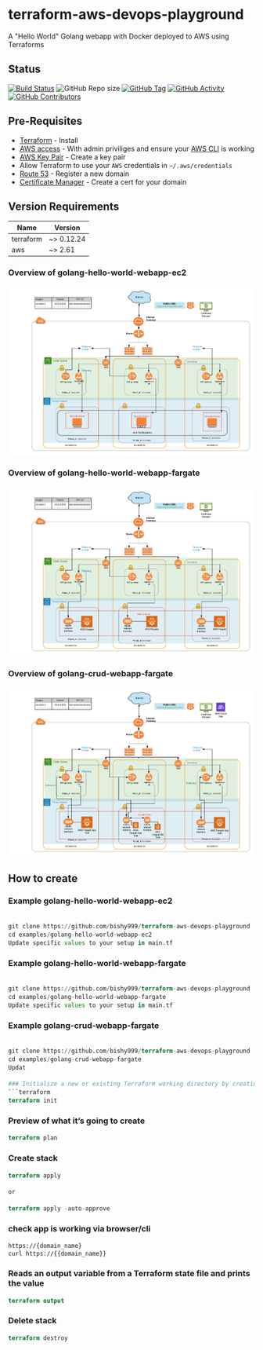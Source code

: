 # terraform-aws-devops-playground
A "Hello World" Golang webapp with Docker deployed to AWS using Terraforms


## Status
[![Build Status](https://travis-ci.com/bishy999/terraform-aws-devops-playground.svg?branch=master)](https://travis-ci.com/bishy999/terraform-aws-devops-playground)
![GitHub Repo size](https://img.shields.io/github/repo-size/bishy999/terraform-aws-devops-playground)
[![GitHub Tag](https://img.shields.io/github/tag/bishy999/terraform-aws-devops-playground.svg)](https://github.com/bishy999/terraform-aws-devops-playground/releases/latest)
[![GitHub Activity](https://img.shields.io/github/commit-activity/m/bishy999/terraform-aws-devops-playground)](https://github.com/bishy999/terraform-aws-devops-playground)
[![GitHub Contributors](https://img.shields.io/github/contributors/bishy999/terraform-aws-devops-playground)](https://github.com/bishy999/terraform-aws-devops-playground)


## Pre-Requisites
   * [Terraform](https://www.terraform.io/) - Install
   * [AWS access](https://console.aws.amazon.com/) - With admin priviliges and ensure your [AWS CLI](http://docs.aws.amazon.com/cli/latest/userguide/installing.html) is working
   * [AWS Key Pair](http://docs.aws.amazon.com/AWSEC2/latest/UserGuide/ec2-key-pairs.html) - Create a key pair
   * Allow Terraform to use your `AWS` credentials in `~/.aws/credentials`
   * [Route 53](https://docs.aws.amazon.com/Route53/latest/DeveloperGuide/registrar.html)  - Register a new domain
   * [Certificate Manager](https://aws.amazon.com/certificate-manager/) - Create a cert for your domain



## Version Requirements
| Name | Version |
|------|---------|
| terraform | ~> 0.12.24 |
| aws | ~> 2.61 |


### Overview of golang-hello-world-webapp-ec2
![](images/DevopsPlayGround-EC2.png)


### Overview of golang-hello-world-webapp-fargate
![](images/DevopsPlayGround-ECS-Fargate.png)


### Overview of golang-crud-webapp-fargate
![](images/DevopsPlayGround-Fargate-Crud.png)


## How to create
### Example golang-hello-world-webapp-ec2
```terraform

git clone https://github.com/bishy999/terraform-aws-devops-playground .
cd examples/golang-hello-world-webapp-ec2
Update specific values to your setup in main.tf
```

### Example golang-hello-world-webapp-fargate
```terraform

git clone https://github.com/bishy999/terraform-aws-devops-playground .
cd examples/golang-hello-world-webapp-fargate
Update specific values to your setup in main.tf
```

### Example golang-crud-webapp-fargate
```terraform

git clone https://github.com/bishy999/terraform-aws-devops-playground .
cd examples/golang-crud-webapp-fargate
Updat

### Initialize a new or existing Terraform working directory by creating initial files, loading any remote state, downloading modules, etc
```terraform
terraform init
```

### Preview of what it’s  going to create
```terraform
terraform plan
```


### Create stack
```terraform
terraform apply 

or

terraform apply -auto-approve
```


### check app is working via browser/cli
 
```
https://{domain_name}
curl https://{{domain_name}}
```

### Reads an output variable from a Terraform state file and prints the value
```terraform
terraform output 
```

### Delete stack
```terraform
terraform destroy
```
